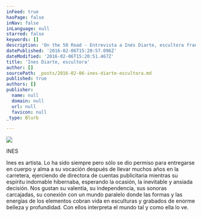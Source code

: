 ```yaml
---
inFeed: true
hasPage: false
inNav: false
inLanguage: null
starred: false
keywords: []
description: 'On the 50 Road - Entrevista a Inés Diarte, escultora francesa que vive en Madrid'
datePublished: '2016-02-06T15:20:57.096Z'
dateModified: '2016-02-06T15:20:51.467Z'
title: 'Ines Diarte, escultora'
author: []
sourcePath: _posts/2016-02-06-ines-diarte-escultora.md
published: true
authors: []
publisher:
  name: null
  domain: null
  url: null
  favicon: null
_type: Blurb

---
```

![](https://the-grid-user-content.s3-us-west-2.amazonaws.com/517030dd-4152-46ef-bcdc-afd5b17bce14.jpg)

INES

Ines es artista. Lo ha sido siempre pero sólo se dio permiso para entregarse en cuerpo y alma a su vocación después de llevar muchos años en la carretera, ejerciendo de directora de cuentas publicitaria mientras su espíritu indomable hibernaba, esperando la ocasión, la inevitable y ansiada decisión. Nos gustan su valentía, su independencia, sus sonoras carcajadas, su conexión con un mundo paralelo donde las formas y las energías de los elementos cobran vida en esculturas y grabados de enorme belleza y profundidad. Con ellos interpreta el mundo tal y como ella lo ve.
